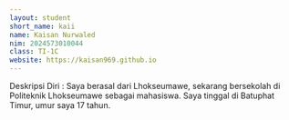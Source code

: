 ```yaml
---
layout: student
short_name: kaii
name: Kaisan Nurwaled
nim: 2024573010044
class: TI-1C
website: https://kaisan969.github.io
---
```

Deskripsi Diri : Saya berasal dari Lhokseumawe, sekarang bersekolah di Politeknik Lhokseumawe sebagai mahasiswa. Saya tinggal di Batuphat Timur, umur saya 17 tahun.
